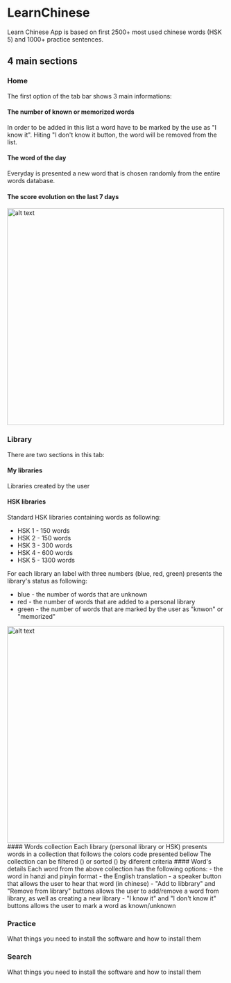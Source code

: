 # LearnChinese

Learn Chinese App is based on first 2500+ most used chinese words (HSK 5) and 1000+ practice sentences.

## 4 main sections

### Home

The first option of the tab bar shows 3 main informations:

#### The number of known or memorized words
In order to be added in this list a word have to be marked by the use as "I know it". Hiting "I don't know it button, the word will be removed from the list.
#### The word of the day
Everyday is presented a new word that is chosen randomly from the entire words database.
#### The score evolution on the last 7 days
<img src="https://github.com/sorin360/HSKs/blob/master/home.png" alt="alt text" width="500">

### Library
There are two sections in this tab:
#### My libraries
Libraries created by the user 
#### HSK libraries
Standard HSK libraries containing words as following:
- HSK 1 - 150 words
- HSK 2 - 150 words
- HSK 3 - 300 words
- HSK 4 - 600 words
- HSK 5 - 1300 words

For each library an label with three numbers (blue, red, green) presents the library's status as following:
- blue - the number of words that are unknown
- red - the number of words that are added to a personal library
- green - the number of words that are marked by the user as "knwon" or "memorized"

<img src="https://github.com/sorin360/HSKs/blob/master/library.png" alt="alt text" width="500">
#### Words collection
Each library (personal library or HSK) presents words in a collection that follows the colors code presented bellow
The collection can be filtered () or sorted () by diferent criteria
#### Word's details
Each word from the above collection has the following options:
- the word in hanzi and pinyin format
- the English translation
- a speaker button that allows the user to hear that word (in chinese)
- "Add to libbrary" and "Remove from library" buttons allows the user to add/remove a word from library, as well as creating a new library
- "I know it" and "I don't know it" buttons allows the user to mark a word as known/unknown

### Practice

What things you need to install the software and how to install them

### Search

What things you need to install the software and how to install them


